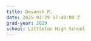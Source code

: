 ```yaml
---
title: Devansh P.
date: 2025-03-29 17:49:00 Z
grad-year: 2029
school: Littleton High School
---
```


